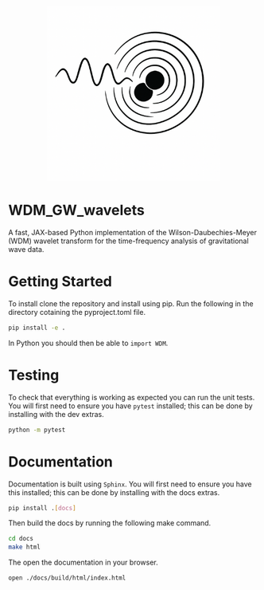 <p align="center">
<img src="./logo_images/logo.png" alt="logo" width="350"/>
</p>


# WDM_GW_wavelets

A fast, JAX-based Python implementation of the Wilson-Daubechies-Meyer (WDM) wavelet transform for the time-frequency analysis of gravitational wave data.

# Getting Started

To install clone the repository and install using pip. Run the following in the directory cotaining the pyproject.toml file.

```bash
pip install -e .
```

In Python you should then be able to `import WDM`.


# Testing

To check that everything is working as expected you can run the unit tests. 
You will first need to ensure you have `pytest` installed; this can be done by installing with the dev extras.

```bash
python -m pytest
```


# Documentation

Documentation is built using `Sphinx`. You will first need to ensure you have this installed; this can be done by installing with the docs extras.

```bash
pip install .[docs]
```

Then build the docs by running the following make command.

```bash
cd docs
make html
```

The open the documentation in your browser.

``` bash
open ./docs/build/html/index.html
```
